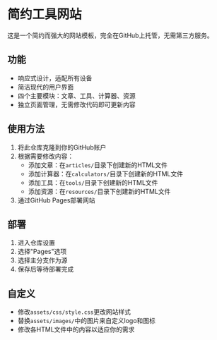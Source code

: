 # 简约工具网站

这是一个简约而强大的网站模板，完全在GitHub上托管，无需第三方服务。

## 功能

- 响应式设计，适配所有设备
- 简洁现代的用户界面
- 四个主要模块：文章、工具、计算器、资源
- 独立页面管理，无需修改代码即可更新内容

## 使用方法

1. 将此仓库克隆到你的GitHub账户
2. 根据需要修改内容：
   - 添加文章：在`articles/`目录下创建新的HTML文件
   - 添加计算器：在`calculators/`目录下创建新的HTML文件
   - 添加工具：在`tools/`目录下创建新的HTML文件
   - 添加资源：在`resources/`目录下创建新的HTML文件
3. 通过GitHub Pages部署网站

## 部署

1. 进入仓库设置
2. 选择"Pages"选项
3. 选择主分支作为源
4. 保存后等待部署完成

## 自定义

- 修改`assets/css/style.css`更改网站样式
- 替换`assets/images/`中的图片来自定义logo和图标
- 修改各HTML文件中的内容以适应你的需求
